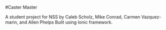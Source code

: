 #Caster Master

A student project for NSS by Caleb Scholz, Mike Conrad, Carmen Vazquez-marin, and Allen Phelps
Built using Ionic framework.


